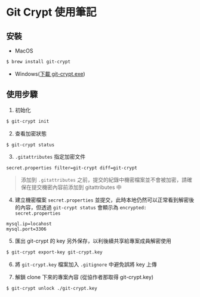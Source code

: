 # Git Crypt 使用筆記

## 安裝
- MacOS
```bash
$ brew install git-crypt
```
- Windows([下載 git-crypt.exe](https://gitee.com/pharaoh/git-crypt-win))


## 使用步驟
1. 初始化
```bash
$ git-crypt init
```

2. 查看加密狀態
```bash
$ git-crypt status
```

3. `.gitattributes` 指定加密文件
```
secret.properties filter=git-crypt diff=git-crypt
```

> 添加到 `.gitattributes` 之前，提交的紀錄中機密檔案並不會被加密，請確保在提交機密內容前添加到 gitattributes 中

4. 建立機密檔案 `secret.properties` 並提交，此時本地仍然可以正常看到解密後的內容，但透過 `git-crypt status` 會顯示為 `encrypted: secret.properties`
```env
mysql.ip=locahost
mysql.port=3306
```

5. 匯出 git-crypt 的 key 另外保存，以利後續共享給專案成員解密使用
```bash
$ git-crypt export-key git-crypt.key
```

6. 將 `git-crypt.key` 檔案加入 `.gitignore` 中避免誤將 key 上傳

7. 解鎖 clone 下來的專案內容 (從協作者那取得 git-crypt.key)
```bash
$ git-crypt unlock ./git-crypt.key
```